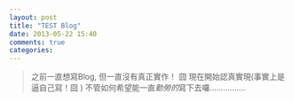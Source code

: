 ```yaml
---
layout: post
title: "TEST Blog"
date: 2013-05-22 15:40
comments: true
categories: 
---
```

>之前一直想寫Blog, 但一直沒有真正實作！ 囧 
>現在開始認真實現(事實上是逼自己寫！囧 )
>不管如何希望能一直*勤勞的*寫下去囉................
>

